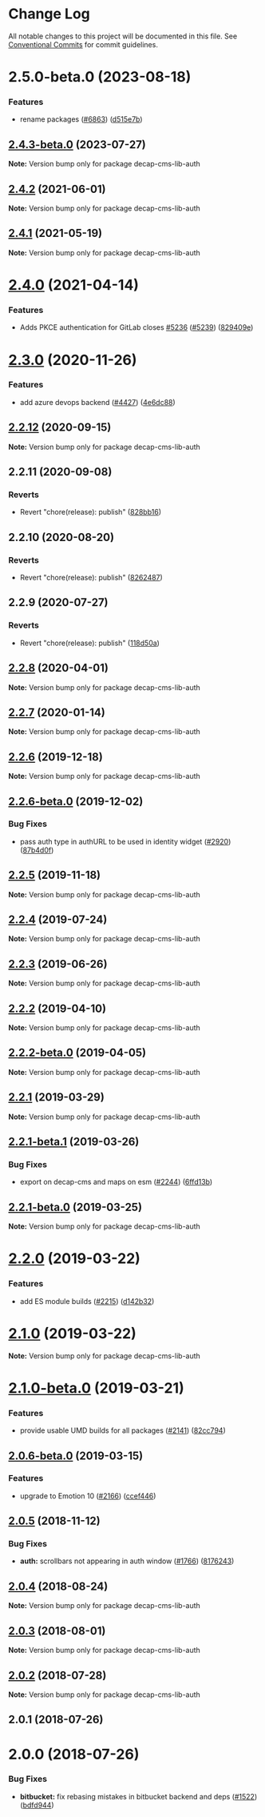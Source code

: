 # Change Log

All notable changes to this project will be documented in this file.
See [Conventional Commits](https://conventionalcommits.org) for commit guidelines.

# 2.5.0-beta.0 (2023-08-18)


### Features

* rename packages ([#6863](https://github.com/decaporg/decap-cms/issues/6863)) ([d515e7b](https://github.com/decaporg/decap-cms/commit/d515e7bd33216a775d96887b08c4f7b1962941bb))





## [2.4.3-beta.0](https://github.com/decaporg/decap-cms/compare/decap-cms-lib-auth@2.4.2...decap-cms-lib-auth@2.4.3-beta.0) (2023-07-27)

**Note:** Version bump only for package decap-cms-lib-auth





## [2.4.2](https://github.com/decaporg/decap-cms/tree/master/packages/decap-cms-lib-auth/compare/decap-cms-lib-auth@2.4.1...decap-cms-lib-auth@2.4.2) (2021-06-01)

**Note:** Version bump only for package decap-cms-lib-auth





## [2.4.1](https://github.com/decaporg/decap-cms/tree/master/packages/decap-cms-lib-auth/compare/decap-cms-lib-auth@2.4.0...decap-cms-lib-auth@2.4.1) (2021-05-19)

**Note:** Version bump only for package decap-cms-lib-auth





# [2.4.0](https://github.com/decaporg/decap-cms/tree/master/packages/decap-cms-lib-auth/compare/decap-cms-lib-auth@2.3.0...decap-cms-lib-auth@2.4.0) (2021-04-14)


### Features

* Adds PKCE authentication for GitLab closes [#5236](https://github.com/decaporg/decap-cms/tree/master/packages/decap-cms-lib-auth/issues/5236) ([#5239](https://github.com/decaporg/decap-cms/tree/master/packages/decap-cms-lib-auth/issues/5239)) ([829409e](https://github.com/decaporg/decap-cms/tree/master/packages/decap-cms-lib-auth/commit/829409e0bc03b4591ee6b59d9895adc4e7190037))





# [2.3.0](https://github.com/decaporg/decap-cms/tree/master/packages/decap-cms-lib-auth/compare/decap-cms-lib-auth@2.2.12...decap-cms-lib-auth@2.3.0) (2020-11-26)


### Features

* add azure devops backend ([#4427](https://github.com/decaporg/decap-cms/tree/master/packages/decap-cms-lib-auth/issues/4427)) ([4e6dc88](https://github.com/decaporg/decap-cms/tree/master/packages/decap-cms-lib-auth/commit/4e6dc88efb1dae4cf6137730c3b4fb6d0f75a8cc))





## [2.2.12](https://github.com/decaporg/decap-cms/tree/master/packages/decap-cms-lib-auth/compare/decap-cms-lib-auth@2.2.11...decap-cms-lib-auth@2.2.12) (2020-09-15)

**Note:** Version bump only for package decap-cms-lib-auth





## 2.2.11 (2020-09-08)


### Reverts

* Revert "chore(release): publish" ([828bb16](https://github.com/decaporg/decap-cms/tree/master/packages/decap-cms-lib-auth/commit/828bb16415b8c22a34caa19c50c38b24ffe9ceae))





## 2.2.10 (2020-08-20)


### Reverts

* Revert "chore(release): publish" ([8262487](https://github.com/decaporg/decap-cms/tree/master/packages/decap-cms-lib-auth/commit/82624879ccbcb16610090041db28f00714d924c8))





## 2.2.9 (2020-07-27)


### Reverts

* Revert "chore(release): publish" ([118d50a](https://github.com/decaporg/decap-cms/tree/master/packages/decap-cms-lib-auth/commit/118d50a7a70295f25073e564b5161aa2b9883056))





## [2.2.8](https://github.com/decaporg/decap-cms/tree/master/packages/decap-cms-lib-auth/compare/decap-cms-lib-auth@2.2.7...decap-cms-lib-auth@2.2.8) (2020-04-01)

**Note:** Version bump only for package decap-cms-lib-auth





## [2.2.7](https://github.com/decaporg/decap-cms/tree/master/packages/decap-cms-lib-auth/compare/decap-cms-lib-auth@2.2.6...decap-cms-lib-auth@2.2.7) (2020-01-14)

**Note:** Version bump only for package decap-cms-lib-auth





## [2.2.6](https://github.com/decaporg/decap-cms/tree/master/packages/decap-cms-lib-auth/compare/decap-cms-lib-auth@2.2.6-beta.0...decap-cms-lib-auth@2.2.6) (2019-12-18)

**Note:** Version bump only for package decap-cms-lib-auth





## [2.2.6-beta.0](https://github.com/decaporg/decap-cms/tree/master/packages/decap-cms-lib-auth/compare/decap-cms-lib-auth@2.2.5...decap-cms-lib-auth@2.2.6-beta.0) (2019-12-02)


### Bug Fixes

* pass auth type in authURL to be used in identity widget ([#2920](https://github.com/decaporg/decap-cms/tree/master/packages/decap-cms-lib-auth/issues/2920)) ([87b4d0f](https://github.com/decaporg/decap-cms/tree/master/packages/decap-cms-lib-auth/commit/87b4d0f7657df83ba25a9d4ab23b878dc3324b86))





## [2.2.5](https://github.com/decaporg/decap-cms/tree/master/packages/decap-cms-lib-auth/compare/decap-cms-lib-auth@2.2.4...decap-cms-lib-auth@2.2.5) (2019-11-18)

**Note:** Version bump only for package decap-cms-lib-auth





## [2.2.4](https://github.com/decaporg/decap-cms/tree/master/packages/decap-cms-lib-auth/compare/decap-cms-lib-auth@2.2.3...decap-cms-lib-auth@2.2.4) (2019-07-24)

**Note:** Version bump only for package decap-cms-lib-auth





## [2.2.3](https://github.com/decaporg/decap-cms/tree/master/packages/decap-cms-lib-auth/compare/decap-cms-lib-auth@2.2.2...decap-cms-lib-auth@2.2.3) (2019-06-26)

**Note:** Version bump only for package decap-cms-lib-auth





## [2.2.2](https://github.com/decaporg/decap-cms/tree/master/packages/decap-cms-lib-auth/compare/decap-cms-lib-auth@2.2.2-beta.0...decap-cms-lib-auth@2.2.2) (2019-04-10)

**Note:** Version bump only for package decap-cms-lib-auth





## [2.2.2-beta.0](https://github.com/decaporg/decap-cms/tree/master/packages/decap-cms-lib-auth/compare/decap-cms-lib-auth@2.2.1...decap-cms-lib-auth@2.2.2-beta.0) (2019-04-05)

**Note:** Version bump only for package decap-cms-lib-auth





## [2.2.1](https://github.com/decaporg/decap-cms/tree/master/packages/decap-cms-lib-auth/compare/decap-cms-lib-auth@2.2.1-beta.1...decap-cms-lib-auth@2.2.1) (2019-03-29)

**Note:** Version bump only for package decap-cms-lib-auth





## [2.2.1-beta.1](https://github.com/decaporg/decap-cms/tree/master/packages/decap-cms-lib-auth/compare/decap-cms-lib-auth@2.2.1-beta.0...decap-cms-lib-auth@2.2.1-beta.1) (2019-03-26)


### Bug Fixes

* export on decap-cms and maps on esm ([#2244](https://github.com/decaporg/decap-cms/tree/master/packages/decap-cms-lib-auth/issues/2244)) ([6ffd13b](https://github.com/decaporg/decap-cms/tree/master/packages/decap-cms-lib-auth/commit/6ffd13b))





## [2.2.1-beta.0](https://github.com/decaporg/decap-cms/tree/master/packages/decap-cms-lib-auth/compare/decap-cms-lib-auth@2.2.0...decap-cms-lib-auth@2.2.1-beta.0) (2019-03-25)

**Note:** Version bump only for package decap-cms-lib-auth





# [2.2.0](https://github.com/decaporg/decap-cms/tree/master/packages/decap-cms-lib-auth/compare/decap-cms-lib-auth@2.1.0...decap-cms-lib-auth@2.2.0) (2019-03-22)


### Features

* add ES module builds ([#2215](https://github.com/decaporg/decap-cms/tree/master/packages/decap-cms-lib-auth/issues/2215)) ([d142b32](https://github.com/decaporg/decap-cms/tree/master/packages/decap-cms-lib-auth/commit/d142b32))





# [2.1.0](https://github.com/decaporg/decap-cms/tree/master/packages/decap-cms-lib-auth/compare/decap-cms-lib-auth@2.1.0-beta.0...decap-cms-lib-auth@2.1.0) (2019-03-22)

**Note:** Version bump only for package decap-cms-lib-auth





# [2.1.0-beta.0](https://github.com/decaporg/decap-cms/tree/master/packages/decap-cms-lib-auth/compare/decap-cms-lib-auth@2.0.6-beta.0...decap-cms-lib-auth@2.1.0-beta.0) (2019-03-21)


### Features

* provide usable UMD builds for all packages ([#2141](https://github.com/decaporg/decap-cms/tree/master/packages/decap-cms-lib-auth/issues/2141)) ([82cc794](https://github.com/decaporg/decap-cms/tree/master/packages/decap-cms-lib-auth/commit/82cc794))





## [2.0.6-beta.0](https://github.com/decaporg/decap-cms/tree/master/packages/decap-cms-lib-auth/compare/decap-cms-lib-auth@2.0.5...decap-cms-lib-auth@2.0.6-beta.0) (2019-03-15)


### Features

* upgrade to Emotion 10 ([#2166](https://github.com/decaporg/decap-cms/tree/master/packages/decap-cms-lib-auth/issues/2166)) ([ccef446](https://github.com/decaporg/decap-cms/tree/master/packages/decap-cms-lib-auth/commit/ccef446))





## [2.0.5](https://github.com/decaporg/decap-cms/tree/master/packages/decap-cms-lib-auth/compare/decap-cms-lib-auth@2.0.4...decap-cms-lib-auth@2.0.5) (2018-11-12)


### Bug Fixes

* **auth:** scrollbars not appearing in auth window ([#1766](https://github.com/decaporg/decap-cms/tree/master/packages/decap-cms-lib-auth/issues/1766)) ([8176243](https://github.com/decaporg/decap-cms/tree/master/packages/decap-cms-lib-auth/commit/8176243))





<a name="2.0.4"></a>
## [2.0.4](https://github.com/decaporg/decap-cms/tree/master/packages/decap-cms-lib-auth/compare/decap-cms-lib-auth@2.0.3...decap-cms-lib-auth@2.0.4) (2018-08-24)




**Note:** Version bump only for package decap-cms-lib-auth

<a name="2.0.3"></a>
## [2.0.3](https://github.com/decaporg/decap-cms/tree/master/packages/decap-cms-lib-auth/compare/decap-cms-lib-auth@2.0.2...decap-cms-lib-auth@2.0.3) (2018-08-01)




**Note:** Version bump only for package decap-cms-lib-auth

<a name="2.0.2"></a>
## [2.0.2](https://github.com/decaporg/decap-cms/tree/master/packages/decap-cms-lib-auth/compare/decap-cms-lib-auth@2.0.1...decap-cms-lib-auth@2.0.2) (2018-07-28)




**Note:** Version bump only for package decap-cms-lib-auth

<a name="2.0.1"></a>
## 2.0.1 (2018-07-26)



<a name="2.0.0"></a>
# 2.0.0 (2018-07-26)


### Bug Fixes

* **bitbucket:** fix rebasing mistakes in bitbucket backend and deps ([#1522](https://github.com/decaporg/decap-cms/issues/1522)) ([bdfd944](https://github.com/decaporg/decap-cms/commit/bdfd944))
